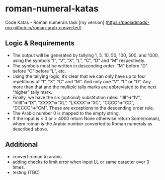 # roman-numeral-katas
Code Katas - Roman numerals task
[my version] (https://paoladmadd-pro.github.io/roman-arab-converter/)

## Logic & Requirements

- The output will be generated by tallying 1, 5, 10, 50, 100, 500, and 1000, using the symbols “I”, “V”, “X”, “L”, “C”, “D” and “M” respectively.
- The symbols must be written in descending order: “M” before “D” before “C” before “L”, etc.
- Using the tallying logic, it’s clear that we can only have up to four repetitions of “I”, “X”, “C” and “M”. And only one “V”, “L” or “D”. Any more than that and the multiple tally marks are abbreviated to the next “higher” tally mark.
- Finally, we have the six (optional) substitution rules: “IIII”=>“IV”, “VIIII”=>“IX”, “XXXX”=>“XL”, “LXXXX”=>“XC”, “CCCC”=>“CD”, “DCCCC”=>“CM”. These are exceptions to the descending order rule.
- The Arabic number 0 is mapped to the empty string.
- If the input is < 0 or > 4000 return None otherwise return Some(roman), where roman is the Arabic number converted to Roman numerals as described above.

## Additional
- convert roman to arabic
- adding checks to limit error when input LL or same caracter over 3 times.
- testing (TBC)
